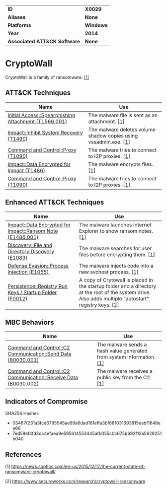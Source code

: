
<table>
<tr>
<td><b>ID</b></td>
<td><b>X0029</b></td>
</tr>
<tr>
<td><b>Aliases</b></td>
<td><b>None</b></td>
</tr>
<tr>
<td><b>Platforms</b></td>
<td><b>Windows</b></td>
</tr>
<tr>
<td><b>Year</b></td>
<td><b>2014</b></td>
</tr>
<tr>
<td><b>Associated ATT&CK Software</b></td>
<td><b>None</b></td>
</tr>
</table>


# CryptoWall

CryptoWall is a family of ransomware. [[1]](#1)


## ATT&CK Techniques

|Name|Use|
|---|---|
|[Initial Access::Spearphishing Attachment (T1566.001)](https://attack.mitre.org/techniques/T1566/001/)| The malware file is sent as an attachment. [[1]](#1)|
|[Impact::Inhibit System Recovery (T1490)](https://attack.mitre.org/techniques/T1490/)|The malware deletes volume shadow copies using vssadmin.exe. [[1]](#1)|
|[Command and Control::Proxy (T1090)](https://attack.mitre.org/techniques/T1090/)|The malware tries to connect to I2P proxies. [[1]](#1)|
|[Impact::Data Encrypted for Impact (T1486)](https://attack.mitre.org/techniques/T1486/)|The malware encrypts files. [[1]](#1)|
|[Command and Control::Proxy (T1090)](https://attack.mitre.org/techniques/T1090/)|The malware tries to connect to I2P proxies. [[1]](#1)|


## Enhanced ATT&CK Techniques

|Name|Use|
|---|---|
|[Impact::Data Encrypted for Impact::Ransom Note (E1486.001)](../impact/data-encrypted-for-impact.md)|The malware launches Internet Explorer to show ransom notes. [[1]](#1)|
|[Discovery::File and Directory Discovery (E1083)](../discovery/file-and-directory-discovery.md)|The malware searches for user files before encrypting them. [[1]](#1)|
|[Defense Evasion::Process Injection (E1055)](../defense-evasion/process-injection.md)|The malware injects code into a new svchost process. [[1]](#1)|
|[Persistence::Registry Run Keys / Startup Folder (F0012)](../persistence/registry-run-keys-startup-folder.md)|A copy of Crytowall is placed in the startup folder and a directory at the root of the system drive. Also adds multiple "autostart" registry keys. [[2]](#2)|


## MBC Behaviors

|Name|Use|
|---|---|
|[Command and Control::C2 Communication::Send Data (B0030.001)](../command-and-control/c2-communication.md)|The malware sends a hash value generated from system information. [[1]](#1)|
|[Command and Control::C2 Communication::Receive Data (B0030.002)](../command-and-control/c2-communication.md)|The malware receives a public key from the C2. [[1]](#1)|

## Indicators of Compromise

SHA256 Hashes
- 03467f231a3fce6795545ae99a6dad161effa3bf681031693815eabf1648ee66
- 7ed58ef4fd3dc4efaea9e595614553445afb055c0c675b692f12a5629251b040

## References

<a name="1">[1]</a> https://news.sophos.com/en-us/2015/12/17/the-current-state-of-ransomware-cryptowall/

<a name="2">[2]</a> https://www.secureworks.com/research/cryptowall-ransomware
